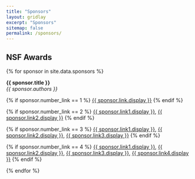 ```yaml
---
title: "Sponsors"
layout: gridlay
excerpt: "Sponsors"
sitemap: false
permalink: /sponsors/
---
```


## NSF Awards ##

{% for sponsor in site.data.sponsors %}

  <b>{{ sponsor.title }} </b><br />
  <em>{{ sponsor.authors }} </em>

  {% if sponsor.number_link == 1 %}
  <a href="{{ sponsor.link.url }}">{{ sponsor.link.display }}</a>
  {% endif %}

  {% if sponsor.number_link == 2 %}
  <a href="{{ sponsor.link1.url }}">{{ sponsor.link1.display }}</a>,
  <a href="{{ sponsor.link2.url }}">{{ sponsor.link2.display }}</a>
  {% endif %}

  {% if sponsor.number_link == 3 %}
  <a href="{{ sponsor.link1.url }}">{{ sponsor.link1.display }}</a>,
  <a href="{{ sponsor.link2.url }}">{{ sponsor.link2.display }}</a>,
  <a href="{{ sponsor.link3.url }}">{{ sponsor.link3.display }}</a>
  {% endif %}

  {% if sponsor.number_link == 4 %}
  <a href="{{ sponsor.link1.url }}">{{ sponsor.link1.display }}</a>,
  <a href="{{ sponsor.link2.url }}">{{ sponsor.link2.display }}</a>,
  <a href="{{ sponsor.link3.url }}">{{ sponsor.link3.display }}</a>,
  <a href="{{ sponsor.link4.url }}">{{ sponsor.link4.display }}</a>
  {% endif %}

{% endfor %}
